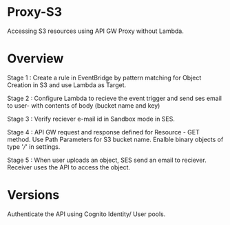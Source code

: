 # Proxy-S3
Accessing S3 resources using API GW Proxy without Lambda.

# Overview
Stage 1 : Create a rule in EventBridge by pattern matching for Object Creation in S3 and use Lambda as Target.

Stage 2 : Configure Lambda to recieve the event trigger and send ses email to user- with contents of body (bucket name and key)

Stage 3 : Verify reciever e-mail id in Sandbox mode in SES.

Stage 4 : API GW request and response defined for Resource - GET method. Use Path Parameters for S3 bucket name.
Enalble binary objects of type '*/*' in settings.

Stage 5 : When user uploads an object, SES send an email to reciever. Receiver uses the API to access the object.

# Versions
Authenticate the API using Cognito Identity/ User pools.
